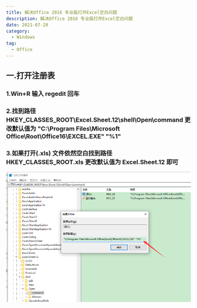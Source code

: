 ```yaml
---
title: 解决Office 2016 专业版打开Excel空白问题
description: 解决Office 2016 专业版打开Excel空白问题
date: 2021-07-20
category:
  - Windows
tag:
  - Office
---
```


<!-- more -->

## 一.打开注册表

### 1.Win+R 输入 regedit 回车
### 2.找到路径 HKEY_CLASSES_ROOT\Excel.Sheet.12\shell\Open\command 更改默认值为 "C:\Program Files\Microsoft Office\Root\Office16\EXCEL.EXE" "%1"
### 3.如果打开(.xls) 文件依然空白找到路径 HKEY_CLASSES_ROOT\.xls 更改默认值为 Excel.Sheet.12 即可

![](https://raw.githubusercontent.com/dennis-dong/picgo-library/master/images/blogs/2078491-20210806113305566-511912872.png)